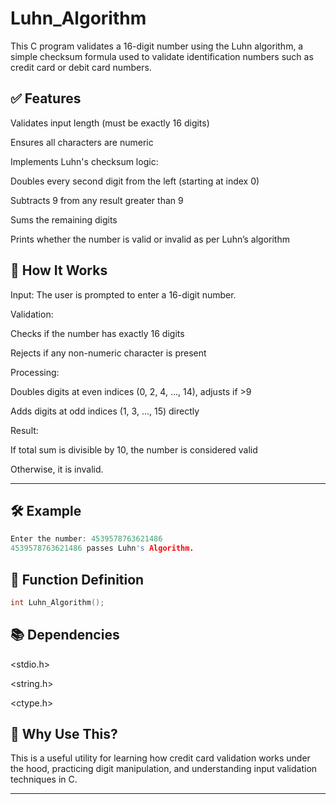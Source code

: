 # Luhn_Algorithm
This C program validates a 16-digit number using the Luhn algorithm, a simple checksum formula used to validate identification numbers such as credit card or debit card numbers.

## ✅ Features
Validates input length (must be exactly 16 digits)

Ensures all characters are numeric

Implements Luhn's checksum logic:

Doubles every second digit from the left (starting at index 0)

Subtracts 9 from any result greater than 9

Sums the remaining digits

Prints whether the number is valid or invalid as per Luhn’s algorithm

## 📌 How It Works
Input: The user is prompted to enter a 16-digit number.

Validation:

Checks if the number has exactly 16 digits

Rejects if any non-numeric character is present

Processing:

Doubles digits at even indices (0, 2, 4, ..., 14), adjusts if >9

Adds digits at odd indices (1, 3, ..., 15) directly

Result:

If total sum is divisible by 10, the number is considered valid

Otherwise, it is invalid.

----

## 🛠 Example
```c
Enter the number: 4539578763621486
4539578763621486 passes Luhn's Algorithm.
```

## 📂 Function Definition
```c
int Luhn_Algorithm();
```

## 📚 Dependencies
<stdio.h>

<string.h>

<ctype.h>

## 🧠 Why Use This?
This is a useful utility for learning how credit card validation works under the hood, practicing digit manipulation, and understanding input validation techniques in C.

----
